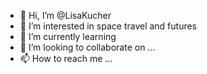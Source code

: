 - 👋 Hi, I’m @LisaKucher
- 👀 I’m interested in space travel and futures
- 🌱 I’m currently learning 
- 💞️ I’m looking to collaborate on ...
- 📫 How to reach me ...

<!---
LisaKucher/LisaKucher is a ✨ special ✨ repository because its `README.md` (this file) appears on your GitHub profile.
You can click the Preview link to take a look at your changes.
--->
